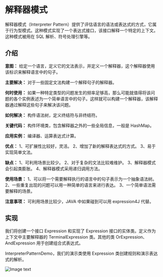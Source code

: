 # 解释器模式
解释器模式（Interpreter Pattern）提供了评估语言的语法或表达式的方式，它属于行为型模式。这种模式实现了一个表达式接口，该接口解释一个特定的上下文。这种模式被用在 SQL 解析、符号处理引擎等。

## 介绍
__意图：__ 给定一个语言，定义它的文法表示，并定义一个解释器，这个解释器使用该标识来解释语言中的句子。

__主要解决：__ 对于一些固定文法构建一个解释句子的解释器。

__何时使用：__ 如果一种特定类型的问题发生的频率足够高，那么可能就值得将该问题的各个实例表述为一个简单语言中的句子。这样就可以构建一个解释器，该解释器通过解释这些句子来解决该问题。

__如何解决：__ 构件语法树，定义终结符与非终结符。

__关键代码：__ 构件环境类，包含解释器之外的一些全局信息，一般是 HashMap。

__应用实例：__ 编译器、运算表达式计算。

__优点：__ 1、可扩展性比较好，灵活。 2、增加了新的解释表达式的方式。 3、易于实现简单文法。

__缺点：__ 1、可利用场景比较少。 2、对于复杂的文法比较难维护。 3、解释器模式会引起类膨胀。 4、解释器模式采用递归调用方法。

__使用场景：__ 1、可以将一个需要解释执行的语言中的句子表示为一个抽象语法树。 2、一些重复出现的问题可以用一种简单的语言来进行表达。 3、一个简单语法需要解释的场景。

__注意事项：__ 可利用场景比较少，JAVA 中如果碰到可以用 expression4J 代替。

## 实现
我们将创建一个接口 Expression 和实现了 Expression 接口的实体类。定义作为上下文中主要解释器的 TerminalExpression 类。其他的类 OrExpression、AndExpression 用于创建组合式表达式。

InterpreterPatternDemo，我们的演示类使用 Expression 类创建规则和演示表达式的解析。

![Image text](https://github.com/yuanhaoz/jian_zhi_offer/blob/branch-dp/src/chapter_dp/behavior/interpreter/interpreter_pattern_uml_diagram.jpg)